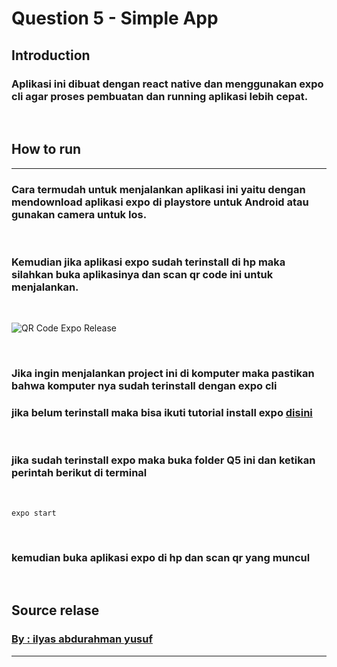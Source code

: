 # Question 5 - Simple App

## Introduction
### Aplikasi ini dibuat dengan react native dan menggunakan expo cli agar proses pembuatan dan running aplikasi lebih cepat.

<br>

## How to run
<hr>


### Cara termudah untuk menjalankan aplikasi ini yaitu dengan mendownload aplikasi expo di playstore untuk Android atau gunakan camera untuk Ios.

<br>

### Kemudian jika aplikasi expo sudah terinstall di hp maka silahkan buka aplikasinya dan scan qr code ini untuk menjalankan.

<br>

![QR Code Expo Release](https://github.com/hikaaam/questions/tree/main/Q5/assets/release.png)

<br>

### Jika ingin menjalankan project ini di komputer maka pastikan bahwa komputer nya sudah terinstall dengan expo cli

### jika belum terinstall maka bisa ikuti tutorial install expo [disini](https://docs.expo.io/get-started/installation/)

<br>

### jika sudah terinstall expo maka buka folder Q5 ini dan ketikan perintah berikut di terminal

<br>

```
expo start
```

<br>

### kemudian buka aplikasi expo di hp dan scan qr yang muncul

<br>

## Source relase
### [By : ilyas abdurahman yusuf](https://expo.io/@ilyasyusuf01/projects/task-management)
<hr>
